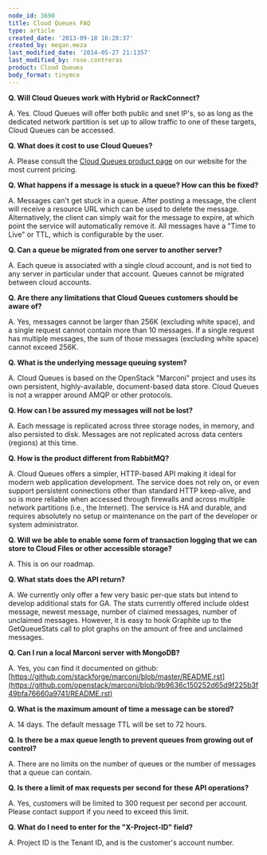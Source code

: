 ```yaml
---
node_id: 3690
title: Cloud Queues FAQ
type: article
created_date: '2013-09-18 16:28:37'
created_by: megan.meza
last_modified_date: '2014-05-27 21:1357'
last_modified_by: rose.contreras
product: Cloud Queues
body_format: tinymce
---
```


**Q.  Will Cloud Queues work with Hybrid or RackConnect?**

A.  Yes. Cloud Queues will offer both public and snet IP's, so as long
as the dedicated network partition is set up to allow traffic to one of
these targets, Cloud Queues can be accessed.

**Q.  What does it cost to use Cloud Queues?**

A.  Please consult the [Cloud Queues product
page](http://www.rackspace.com/cloud/queues/) on our website for the
most current pricing.

**Q.  What happens if a message is stuck in a queue?  How can this be
fixed?**

A. Messages can't get stuck in a queue.  After posting a message, the
client will receive a resource URL which can be used to delete the
message. Alternatively, the client can simply wait for the message to
expire, at which point the service will automatically remove it.  All
messages have a "Time to Live" or TTL, which is configurable by the
user.

**Q.  Can a queue be migrated from one server to another server?**

A. Each queue is associated with a single cloud account, and is not tied
to any server in particular under that account. Queues cannot be
migrated between cloud accounts.

**Q.  Are there any limitations that Cloud Queues customers should be
aware of?**

A.  Yes, messages cannot be larger than 256K (excluding white space),
and a single request cannot contain more than 10 messages. If a single
request has multiple messages, the sum of those messages (excluding
white space) cannot exceed 256K. 

**Q.  What is the underlying message queuing system?**

A. Cloud Queues is based on the OpenStack "Marconi" project and uses its
own persistent, highly-available, document-based data store.  Cloud
Queues is not a wrapper around AMQP or other protocols.

**Q.  How can I be assured my messages will not be lost?**

A. Each message is replicated across three storage nodes, in memory, and
also persisted to disk. Messages are not replicated across data centers
(regions) at this time.

**Q.  How is the product different from RabbitMQ?**

A. Cloud Queues offers a simpler, HTTP-based API making it ideal for
modern web application development. The service does not rely on, or
even support persistent connections other than standard HTTP keep-alive,
and so is more reliable when accessed through firewalls and across
multiple network partitions (i.e., the Internet). The service is HA and
durable, and requires absolutely no setup or maintenance on the part of
the developer or system administrator. 

**Q.  Will we be able to enable some form of transaction logging that we
can store to Cloud Files or other accessible storage?**

A. This is on our roadmap.

**Q.  What stats does the API return?**

A.  We currently only offer a few very basic per-que stats but intend to
develop additional stats for GA.  The stats currently offered include
oldest message, newest message, number of claimed messages, number of
unclaimed messages.  However, it is easy to hook Graphite up to the
GetQueueStats call to plot graphs on the amount of free and unclaimed
messages.

**Q.  Can I run a local Marconi server with MongoDB?**

A.  Yes, you can find it documented on github:
 [https://github.com/stackforge/marconi/blob/master/README.rst](https://github.com/openstack/marconi/blob/9b9636c150252d65d9f225b3f49bfa76660a9741/README.rst)

**Q.  What is the maximum amount of time a message can be stored?**

A.  14 days.  The default message TTL will be set to 72 hours. 

**Q.  Is there be a max queue length to prevent queues from growing out
of control?**

A.  There are no limits on the number of queues or the number of
messages that a queue can contain. 

**Q.  Is there a limit of max requests per second for these API
operations?**

A.  Yes, customers will be limited to 300 request per second per
account.  Please contact support if you need to exceed this limit.  

**Q.  What do I need to enter for the "X-Project-ID" field?**

A.  Project ID is the Tenant ID, and is the customer's account number.

